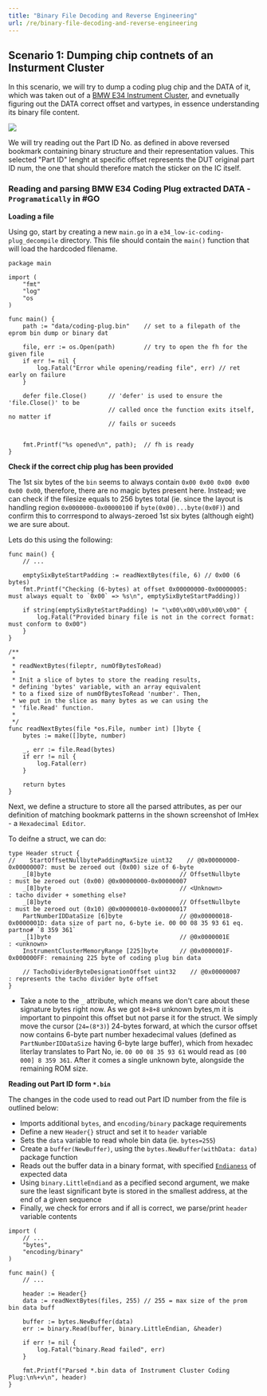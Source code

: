 ```yaml
---
title: "Binary File Decoding and Reverse Engineering"
url: /re/binary-file-decoding-and-reverse-engineering
---
```


## Scenario 1: Dumping chip contnets of an Insturment Cluster 

In this scenario, we will try to dump a coding plug chip and the DATA of it, which was taken out of a [BMW E34 Instrument Cluster](), and evnetually figuring out the DATA correct offset and vartypes, in essence understanding its binary file content.

![](/bin-file-decoding-1.png)

We will try reading out the Part ID No. as defined in above reversed bookmark containing binary structure and their representation values. This selected "Part ID" lenght at specific offset represents the DUT original part ID num, the one that should therefore match the sticker on the IC itself.

### Reading and parsing BMW E34 Coding Plug extracted DATA - `Programatically` in #GO

**Loading a file**

Using go, start by creating a new `main.go` in a `e34_low-ic-coding-plug_decompile` directory. This file should contain the `main()` function that will load the hardcoded filename.

```
package main

import (
    "fmt"
    "log"
    "os
)

func main() {
    path := "data/coding-plug.bin"    // set to a filepath of the eprom bin dump or binary dat 

    file, err := os.Open(path)        // try to open the fh for the given file 
    if err != nil {
        log.Fatal("Error while opening/reading file", err) // ret early on failure
    }

    defer file.Close()      // 'defer' is used to ensure the 'file.Close()' to be 
                            // called once the function exits itself, no matter if 
                            // fails or suceeds


    fmt.Printf("%s opened\n", path);  // fh is ready
}
```

**Check if the correct chip plug has been provided**

The 1st six bytes of the `bin` seems to always contain `0x00 0x00 0x00 0x00 0x00 0x00`, therefore, there are no magic bytes present here. Instead; we can check if the filesize equals to 256 bytes total (ie. since the layout is handling region `0x0000000-0x00000100` if `byte(0x00)...byte(0x0F)`) and confirm this to corrrespond to always-zeroed 1st six bytes (although eight) we are sure about.

Lets do this using the following:

```
func main() {
    // ...

    emptySixByteStartPadding := readNextBytes(file, 6) // 0x00 (6 bytes)
    fmt.Printf("Checking (6-bytes) at offset 0x00000000-0x00000005: must always equalt to `0x00` => %s\n", emptySixByteStartPadding))

    if string(emptySixByteStartPadding) != "\x00\x00\x00\x00\x00" {
        log.Fatal("Provided binary file is not in the correct format: must conform to 0x00")
    }
}

/**
 *
 * readNextBytes(fileptr, numOfBytesToRead)
 * 
 * Init a slice of bytes to store the reading results,
 * defining 'bytes' variable, with an array equivalent 
 * to a fixed size of numOfBytesToRead 'number'. Then,
 * we put in the slice as many bytes as we can using the
 * 'file.Read' function.
 *
 */
func readNextBytes(file *os.File, number int) []byte {
    bytes := make([]byte, number)

    _, err := file.Read(bytes)
    if err != nil {
        log.Fatal(err)
    }

    return bytes
}
```

Next, we define a structure to store all the parsed attributes, as per our definition of matching bookmark patterns in the shown screenshot of ImHex - a `Hexadecimal Editor`.

To deifne a struct, we can do:

```
type Header struct {
//    StartOffsetNullbytePaddingMaxSize uint32    // @0x00000000-0x00000007: must be zeroed out (0x00) size of 6-byte
    _[8]byte                                    // OffsetNullbyte        : must be zeroed out (0x00) @0x00000000-0x00000007
    _[8]byte                                    // <Unknown>             : tacho divider + something else?
    _[8]byte                                    // OffsetNullbyte        : must be zeroed out (0x10) @0x00000010-0x00000017
    PartNumberIDDataSize [6]byte                // @0x00000018-0x0000001D: data size of part no, 6-byte ie. 00 00 08 35 93 61 eq. partno# `8 359 361`
    _[1]byte                                    // @0x0000001E           : <unknown>
    InstrumentClusterMemoryRange [225]byte      // @0x0000001F-0x000000FF: remaining 225 byte of coding plug bin data 

    // TachoDividerByteDesignationOffset uint32    // @0x00000007           : represents the tacho divider byte offset
}
```

* Take a note to the `_` attribute, which means we don't care about these signature bytes right now. As we got `8+8+8` unknown bytes,m it is important to pinpoint this offset but not parse it for the struct. We simply move the cursor (`24=(8*3)`) 24-bytes forward, at which the cursor offset now contains 6-byte part number hexadecimal values (defined as `PartNumberIDDataSize` having 6-byte large buffer), which from hexadec literlay translates to Part No, ie. `00 00 08 35 93 61` would read as `[00 000] 8 359 361`. After it comes a single unknown byte, alongside the remaining ROM size.

**Reading out Part ID form `*.bin`**

The changes in the code used to read out Part ID number from the file is outlined below:

* Imports additional `bytes`, and `encoding/binary` package requirements
* Define a new `Header{}` struct and set it to `header` variable
* Sets the `data` variable to read whole bin data (ie. `bytes=255`)
* Create a `buffer(NewBuffer)`, using the `bytes.NewBuffer(withData: data)` package function
* Reads out the buffer data in a binary format, with specified [`Endianess`](https://en.wikipedia.org/wiki/Endianness) of expected data
* Using `binary.LittleEndiand` as a pecified second argument, we make sure the least significant byte is stored in the smallest address, at the end of a given sequence
* Finally, we check for errors and if all is correct, we parse/print `header` variable contents

```
import (
    // ...
    "bytes",
    "encoding/binary"
)

func main() {
    // ...
    
    header := Header{}
    data := readNextBytes(files, 255) // 255 = max size of the prom bin data buff

    buffer := bytes.NewBuffer(data)
    err := binary.Read(buffer, binary.LittleEndian, &header)

    if err != nil {
        log.Fatal("binary.Read failed", err)
    }

    fmt.Printf("Parsed *.bin data of Instrument Cluster Coding Plug:\n%+v\n", header)
}
```
